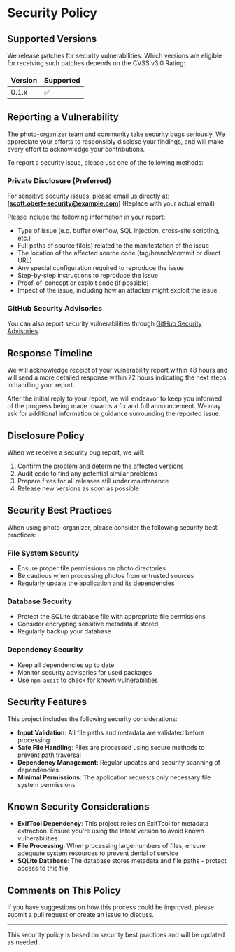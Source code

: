 # Security Policy

## Supported Versions

We release patches for security vulnerabilities. Which versions are eligible for receiving such patches depends on the CVSS v3.0 Rating:

| Version | Supported          |
| ------- | ------------------ |
| 0.1.x   | :white_check_mark: |

## Reporting a Vulnerability

The photo-organizer team and community take security bugs seriously. We appreciate your efforts to responsibly disclose your findings, and will make every effort to acknowledge your contributions.

To report a security issue, please use one of the following methods:

### Private Disclosure (Preferred)

For sensitive security issues, please email us directly at:
**[scott.obert+security@example.com]** (Replace with your actual email)

Please include the following information in your report:
- Type of issue (e.g. buffer overflow, SQL injection, cross-site scripting, etc.)
- Full paths of source file(s) related to the manifestation of the issue
- The location of the affected source code (tag/branch/commit or direct URL)
- Any special configuration required to reproduce the issue
- Step-by-step instructions to reproduce the issue
- Proof-of-concept or exploit code (if possible)
- Impact of the issue, including how an attacker might exploit the issue

### GitHub Security Advisories

You can also report security vulnerabilities through [GitHub Security Advisories](https://github.com/scottobert/photo-organizer/security/advisories/new).

## Response Timeline

We will acknowledge receipt of your vulnerability report within 48 hours and will send a more detailed response within 72 hours indicating the next steps in handling your report.

After the initial reply to your report, we will endeavor to keep you informed of the progress being made towards a fix and full announcement. We may ask for additional information or guidance surrounding the reported issue.

## Disclosure Policy

When we receive a security bug report, we will:

1. Confirm the problem and determine the affected versions
2. Audit code to find any potential similar problems
3. Prepare fixes for all releases still under maintenance
4. Release new versions as soon as possible

## Security Best Practices

When using photo-organizer, please consider the following security best practices:

### File System Security
- Ensure proper file permissions on photo directories
- Be cautious when processing photos from untrusted sources
- Regularly update the application and its dependencies

### Database Security
- Protect the SQLite database file with appropriate file permissions
- Consider encrypting sensitive metadata if stored
- Regularly backup your database

### Dependency Security
- Keep all dependencies up to date
- Monitor security advisories for used packages
- Use `npm audit` to check for known vulnerabilities

## Security Features

This project includes the following security considerations:

- **Input Validation**: All file paths and metadata are validated before processing
- **Safe File Handling**: Files are processed using secure methods to prevent path traversal
- **Dependency Management**: Regular updates and security scanning of dependencies
- **Minimal Permissions**: The application requests only necessary file system permissions

## Known Security Considerations

- **ExifTool Dependency**: This project relies on ExifTool for metadata extraction. Ensure you're using the latest version to avoid known vulnerabilities
- **File Processing**: When processing large numbers of files, ensure adequate system resources to prevent denial of service
- **SQLite Database**: The database stores metadata and file paths - protect access to this file

## Comments on This Policy

If you have suggestions on how this process could be improved, please submit a pull request or create an issue to discuss.

---

This security policy is based on security best practices and will be updated as needed.
